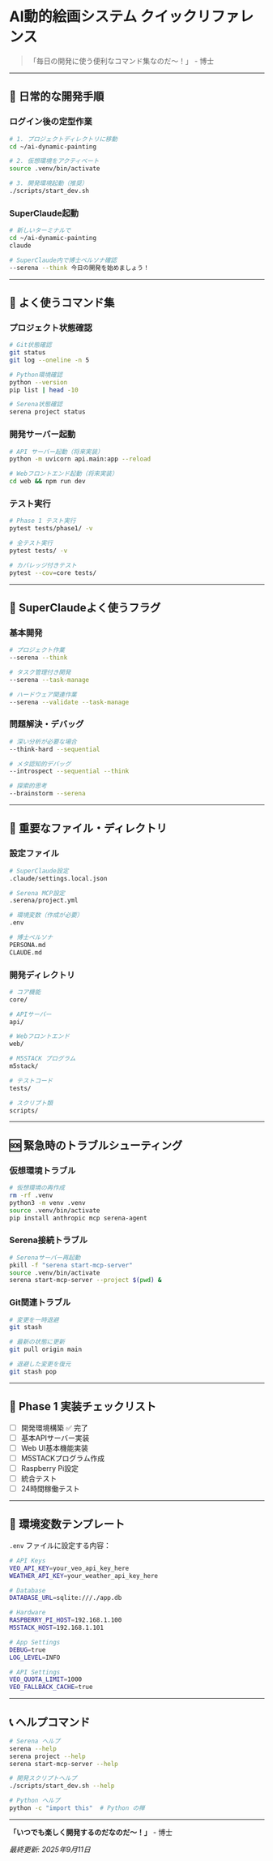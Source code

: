 # AI動的絵画システム クイックリファレンス

> 「毎日の開発に使う便利なコマンド集なのだ〜！」 - 博士

---

## 🚀 日常的な開発手順

### ログイン後の定型作業

```bash
# 1. プロジェクトディレクトリに移動
cd ~/ai-dynamic-painting

# 2. 仮想環境をアクティベート  
source .venv/bin/activate

# 3. 開発環境起動（推奨）
./scripts/start_dev.sh
```

### SuperClaude起動

```bash
# 新しいターミナルで
cd ~/ai-dynamic-painting
claude

# SuperClaude内で博士ペルソナ確認
--serena --think 今日の開発を始めましょう！
```

---

## 🧪 よく使うコマンド集

### プロジェクト状態確認

```bash
# Git状態確認
git status
git log --oneline -n 5

# Python環境確認
python --version
pip list | head -10

# Serena状態確認  
serena project status
```

### 開発サーバー起動

```bash
# API サーバー起動（将来実装）
python -m uvicorn api.main:app --reload

# Webフロントエンド起動（将来実装）  
cd web && npm run dev
```

### テスト実行

```bash
# Phase 1 テスト実行
pytest tests/phase1/ -v

# 全テスト実行  
pytest tests/ -v

# カバレッジ付きテスト
pytest --cov=core tests/
```

---

## 🤖 SuperClaudeよく使うフラグ

### 基本開発

```bash
# プロジェクト作業
--serena --think

# タスク管理付き開発
--serena --task-manage  

# ハードウェア関連作業
--serena --validate --task-manage
```

### 問題解決・デバッグ

```bash
# 深い分析が必要な場合
--think-hard --sequential

# メタ認知的デバッグ
--introspect --sequential --think

# 探索的思考
--brainstorm --serena
```

---

## 📁 重要なファイル・ディレクトリ

### 設定ファイル

```bash
# SuperClaude設定
.claude/settings.local.json

# Serena MCP設定
.serena/project.yml  

# 環境変数（作成が必要）
.env

# 博士ペルソナ
PERSONA.md
CLAUDE.md
```

### 開発ディレクトリ

```bash
# コア機能
core/

# APIサーバー
api/

# Webフロントエンド  
web/

# M5STACK プログラム
m5stack/

# テストコード
tests/

# スクリプト類
scripts/
```

---

## 🆘 緊急時のトラブルシューティング

### 仮想環境トラブル

```bash
# 仮想環境の再作成
rm -rf .venv
python3 -m venv .venv  
source .venv/bin/activate
pip install anthropic mcp serena-agent
```

### Serena接続トラブル

```bash
# Serenaサーバー再起動
pkill -f "serena start-mcp-server"
source .venv/bin/activate
serena start-mcp-server --project $(pwd) &
```

### Git関連トラブル

```bash
# 変更を一時退避
git stash

# 最新の状態に更新
git pull origin main

# 退避した変更を復元  
git stash pop
```

---

## 🎯 Phase 1 実装チェックリスト

- [ ] 開発環境構築 ✅ 完了
- [ ] 基本APIサーバー実装
- [ ] Web UI基本機能実装  
- [ ] M5STACKプログラム作成
- [ ] Raspberry Pi設定
- [ ] 統合テスト
- [ ] 24時間稼働テスト

---

## 🔧 環境変数テンプレート

`.env` ファイルに設定する内容：

```bash
# API Keys
VEO_API_KEY=your_veo_api_key_here
WEATHER_API_KEY=your_weather_api_key_here

# Database  
DATABASE_URL=sqlite:///./app.db

# Hardware
RASPBERRY_PI_HOST=192.168.1.100
M5STACK_HOST=192.168.1.101

# App Settings
DEBUG=true
LOG_LEVEL=INFO

# API Settings
VEO_QUOTA_LIMIT=1000
VEO_FALLBACK_CACHE=true
```

---

## 📞 ヘルプコマンド

```bash
# Serena ヘルプ
serena --help
serena project --help
serena start-mcp-server --help

# 開発スクリプトヘルプ
./scripts/start_dev.sh --help

# Python ヘルプ
python -c "import this"  # Python の禅
```

---

**「いつでも楽しく開発するのだなのだ〜！」** - 博士

*最終更新: 2025年9月11日*